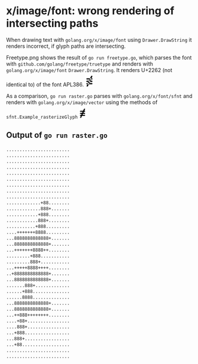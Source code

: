 # x/image/font: wrong rendering of intersecting paths

When drawing text with `golang.org/x/image/font` using `Drawer.DrawString` it renders incorrect, if glyph paths are intersecting.

Freetype.png shows the result of `go run freetype.go`, which parses the font with `github.com/golang/freetype/truetype` and renders with `golang.org/x/image/font` `Drawer.DrawString`.
It renders U+2262 (not identical to) of the font APL386.
![freetype.png](freetype.png)

As a comparison, `go run raster.go` parses with `golang.org/x/font/sfnt` and renders with `golang.org/x/image/vector` using the methods of `sfnt.Example_rasterizeGlyph`
![raster.png](raster.png)

## Output of `go run raster.go`

```
........................
........................
........................
........................
........................
........................
........................
........................
........................
.............+88........
.............888+.......
............+888........
............888+........
...........+888.........
....+++++++8888.........
...8888888888888+.......
...8888888888888+.......
...+++++++8888++........
.........+888...........
.........888+...........
...+++++8888++++........
..+8888888888888+.......
...8888888888888+.......
.......888+.............
......+888..............
......8888..............
...8888888888888+.......
...8888888888888+.......
...++888++++++++........
....+88+................
....888+................
...+888.................
...888+.................
...+88..................
........................
........................
```

